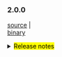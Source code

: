 ### 2.0.0

 [source](https://github.com/seata/seata/archive/v2.0.0.zip) |	
 [binary](https://github.com/seata/seata/releases/download/v2.0.0/seata-server-2.0.0.zip) 	

<details>
  <summary><mark>Release notes</mark></summary>	

### Seata 2.0.0

Seata 2.0.0 Released.

Seata is an easy-to-use, high-performance, open source distributed transaction solution.

The version is updated as follows:

### feature：
- [[#5165](https://github.com/seata/seata/pull/5165)] optimize TCC structure, supporting API access. add integration layer module(seata-integration-tx-api) for transaction process definition and proxy enhancement.
- [[#5352](https://github.com/seata/seata/pull/5352)] add jackson json parser and gson json parser for tcc business action context
- [[#5377](https://github.com/seata/seata/pull/5377)] make AbstractHttpExecutor.class support http put
- [[#5396](https://github.com/seata/seata/pull/5396)] TC log appender metric

### bugfix：
- [[#5194](https://github.com/seata/seata/pull/5194)] fix wrong keyword order for oracle when creating a table
- [[#5021](https://github.com/seata/seata/pull/5201)] fix JDK Reflection for Spring origin proxy failed in JDK17
- [[#5023](https://github.com/seata/seata/pull/5203)] fix `seata-core` dependency transitive conflict in  
  `seata-dubbo`
- [[#5224](https://github.com/seata/seata/pull/5224)] fix oracle initialize script index_name is duplicate
- [[#5233](https://github.com/seata/seata/pull/5233)] fix the inconsistent configuration item names related to LoadBalance
- [[#5245](https://github.com/seata/seata/pull/5245)] fix the incomplete dependency of distribution module
- [[#5239](https://github.com/seata/seata/pull/5239)] fix `getConfig` throw `ClassCastException` when use JDK proxy
- [[#5266](https://github.com/seata/seata/pull/5265)] fix server console has queried the released lock
- [[#5282](https://github.com/seata/seata/pull/5282)] parallel request handle throw IndexOutOfBoundsException
- [[#5294](https://github.com/seata/seata/pull/5294)] fix auto-increment of pk columns in PostgreSQL/Oracle in AT mode
- [[#5298](https://github.com/seata/seata/pull/5298)] don't remove GlobalSession when retry rollback or retry commit timeout
- [[#5304](https://github.com/seata/seata/pull/5304)] remove RollbackRetryTimeout sessions during in file storage recover
- [[#5310](https://github.com/seata/seata/pull/5310)] fix that keywords don't add escaped characters
- [[#5318](https://github.com/seata/seata/pull/5318)] fix G1 jvm parameter in jdk8
- [[#5330](https://github.com/seata/seata/pull/5330)] fix bugs found in unit tests
- [[#5337](https://github.com/seata/seata/pull/5337)] fix bugs found in feature#5165 about sorting problem of multiple interceptor under the spring used environment, by the way fix the BeforeTransaction(AfterTransaction) transaction ordering problem when the order is consistent
- [[#5347](https://github.com/seata/seata/pull/5347)] Fix console print `unauthorized error`
- [[#5355](https://github.com/seata/seata/pull/5355)] fix bug when customizing context-path
- [[#5362](https://github.com/seata/seata/pull/5362)] fix When the rollback logic on the TC side returns RollbackFailed, the custom FailureHandler is not executed
- [[#5372](https://github.com/seata/seata/pull/5372)] fix transaction timeout on client side not execute hook and failureHandler
- [[#4734](https://github.com/seata/seata/pull/4734)] check if table meta cache should be refreshed in AT mode
- [[#5426](https://github.com/seata/seata/pull/5426)] fix the GlobalTransactional annotation npe issue.
- [[#5464](https://github.com/seata/seata/pull/5464)] fix global session is always begin in saga mode

### optimize：
- [[#5208](https://github.com/seata/seata/pull/5208)] optimize throwable getCause once more
- [[#5212](https://github.com/seata/seata/pull/5212)] optimize log message level
- [[#5237](https://github.com/seata/seata/pull/5237)] optimize exception log message print(EnhancedServiceLoader.loadFile#cahtch)
- [[#5243](https://github.com/seata/seata/pull/5243)] optimize kryo 5.4.0 optimize compatibility with jdk17
- [[#5153](https://github.com/seata/seata/pull/5153)] Only AT mode try to get channel with other app
- [[#5177](https://github.com/seata/seata/pull/5177)] If `server.session.enable-branch-async-remove` is true, delete the branch asynchronously and unlock it synchronously.
- [[#4858](https://github.com/seata/seata/pull/4858)] reorganize the usage of task session manager
- [[#4881](https://github.com/seata/seata/pull/4881)] reorganize the usage of Sessionmanager and listener
- [[#5273](https://github.com/seata/seata/pull/5273)] Optimize the compilation configuration of the `protobuf-maven-plugin` plug-in to solve the problem of too long command lines in higher versions.
- [[#5278](https://github.com/seata/seata/pull/5278)] clean multi-sessionmanager-instance pattern
- [[#5302](https://github.com/seata/seata/pull/5302)] remove startup script the -Xmn configuration
- [[#4880](https://github.com/seata/seata/pull/4880)] optimize logs when commit/rollback catch an exception
- [[#5322](https://github.com/seata/seata/pull/5322)] optimize the log of SPI
- [[#5323](https://github.com/seata/seata/pull/5323)] add time info for global transaction timeout log
- [[#5328](https://github.com/seata/seata/pull/5333)] add corresponding lua implementation for Redis mode of global transaction and transaction storage
- [[#5341](https://github.com/seata/seata/pull/5341)] optimize gRPC Interceptor for TCC mode
- [[#5342](https://github.com/seata/seata/pull/5342)] optimize the check of the delay value of the TCC fence log clean task
- [[#5325](https://github.com/seata/seata/pull/5325)] add store mode,config type and registry type log info
- [[#5351](https://github.com/seata/seata/pull/5351)] optimize RPC filter for TCC mode 
- [[#5354](https://github.com/seata/seata/pull/5354)] reconstruct the RPC integration module
- [[#5370](https://github.com/seata/seata/pull/5370)] optimize transaction fail handler
- [[#5461](https://github.com/seata/seata/pull/5461)] optimize license workflow
- [[#5456](https://github.com/seata/seata/pull/5456)] refactor ColumnUtils and EscapeHandler
- [[#5438](https://github.com/seata/seata/pull/5438)] optimize code style properties
- [[#5471](https://github.com/seata/seata/pull/5471)] optimize transaction log on client side
- [[#4907](https://github.com/seata/seata/pull/4907)] optimize thread scheduling and code

### test:
- [[#5308](https://github.com/seata/seata/pull/5308)] add unit test [FileLoader, ObjectHolder, StringUtils]
- [[#5309](https://github.com/seata/seata/pull/5309)] add unit test [ArrayUtils, ConfigTools, MapUtil]
- [[#5335](https://github.com/seata/seata/pull/5335)] add unit test [EnhancedServiceLoader,ExtensionDefinition,SizeUtilTest,ReflectionUtil,LowerCaseLinkHashMap,FileLoader,ObjectHolder]
- [[#5366](https://github.com/seata/seata/pull/5366)] fix UpdateExecutorTest failed
- [[#5383](https://github.com/seata/seata/pull/5383)] fix multi spring version test failed
- [[#5391](https://github.com/seata/seata/pull/5391)] add unit test for config module


### Contributors:

Thanks to these contributors for their code commits. Please report an unintended omission.

- [slievrly](https://github.com/slievrly)
- [xssdpgy](https://github.com/xssdpgy)
- [albumenj](https://github.com/albumenj)
- [PeppaO](https://github.com/PeppaO)
- [yuruixin](https://github.com/yuruixin)
- [CrazyLionLi](https://github.com/JavaLionLi)
- [xingfudeshi](https://github.com/xingfudeshi)
- [Bughue](https://github.com/Bughue)
- [pengten](https://github.com/pengten)
- [wangliang181230](https://github.com/wangliang181230)
- [GoodBoyCoder](https://github.com/GoodBoyCoder)
- [a364176773](https://github.com/a364176773)
- [isharpever](https://github.com/isharpever)
- [mxsm](https://github.com/mxsm)
- [liuqiufeng](https://github.com/liuqiufeng)
- [l81893521](https://github.com/l81893521)
- [dmego](https://github.com/dmego)
- [zsp419](https://github.com/zsp419)
- [tuwenlin](https://github.com/tuwenlin)


Also, we receive many valuable issues, questions and advices from our community. Thanks for you all.


#### Link

- **Seata:** https://github.com/seata/seata
- **Seata-Samples:** https://github.com/seata/seata-samples
- **Release:** https://github.com/seata/seata/releases
- **WebSite:** https://seata.io

</details>
